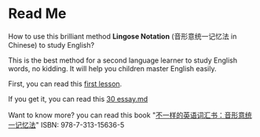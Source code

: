 # Read Me

How to use this brilliant method **Lingose Notation** (音形意统一记忆法 in Chinese) to study English?

This is the best method for a second language learner to study English words, no kidding. It will help you children master English easily.

First, you can read this [first lesson](https://github.com/englishword/document/blob/master/first_lesson.md).

If you get it, you can read this [30 essay.md](https://github.com/englishword/document/blob/master/30_essay.md)

Want to know more? you can read this book "[不一样的英语词汇书：音形意统一记忆法](https://isbnsearch.org/isbn/9787313156365 "詹先觉. 不一样的英语词汇书：音形意统一记忆法[M]. 上海交通大学出版社，2016.")"  ISBN: 978-7-313-15636-5
